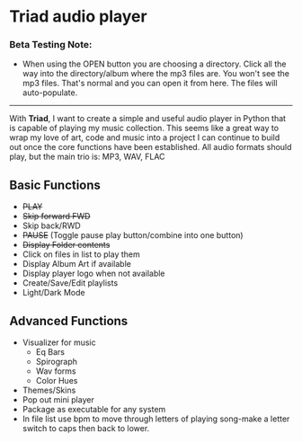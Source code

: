 # Triad audio player

### Beta Testing Note:
* When using the OPEN button you are choosing a directory. Click all the way into the directory/album where the mp3 files are. You won't see the mp3 files. That's normal and you can open it from here. The files will auto-populate.

---

With **Triad**, I want to create a simple and useful audio player in Python that is capable of playing my music collection. This seems like a great way to wrap my love of art, code and music into a project I can continue to build out once the core functions have been established. All audio formats should play, but the main trio is: MP3, WAV, FLAC

## Basic Functions 

* ~~PLAY~~
* ~~Skip forward FWD~~
* Skip back/RWD
* ~~PAUSE~~ (Toggle pause play button/combine into one button)
* ~~Display Folder contents~~
* Click on files in list to play them 
* Display Album Art if available
* Display player logo when not available
* Create/Save/Edit playlists
* Light/Dark Mode

## Advanced Functions

* Visualizer for music
    * Eq Bars
    * Spirograph
    * Wav forms
    * Color Hues
* Themes/Skins
* Pop out mini player
* Package as executable for any system
* In file list use bpm to move through letters of playing song-make a letter switch to caps then back to lower.

